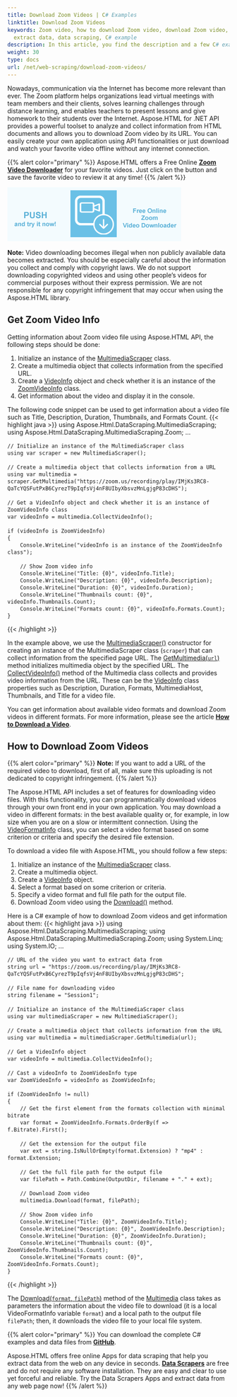 ```yaml
---
title: Download Zoom Videos | C# Examples
linktitle: Download Zoom Videos
keywords: Zoom video, how to download Zoom video, download Zoom video, Zoom video info, video formats,
  extract data, data scraping, C# example
description: In this article, you find the description and a few C# examples of how to download Zoom videos using the Aspose.HTML API and get information about them.
weight: 30
type: docs
url: /net/web-scraping/download-zoom-videos/
---
```


<link href="./../../style.css" rel="stylesheet" type="text/css" />

Nowadays, communication via the Internet has become more relevant than ever. The Zoom platform helps organizations lead virtual meetings with team members and their clients, solves learning challenges through distance learning, and enables teachers to present lessons and give homework to their students over the Internet. Aspose.HTML for .NET API provides a powerful toolset to analyze and collect information from HTML documents and allows you to download Zoom video by its URL. You can easily create your own application using API functionalities or just download and watch your favorite video offline without any internet connection.

{{% alert color="primary" %}} 
Aspose.HTML offers a Free Online [**Zoom Video Downloader**](https://products.aspose.app/html/video-downloader/zoom) for your favorite videos. Just click on the button and save the favorite video to review it at any time! 
{{% /alert %}}  

<a href="https://products.aspose.app/html/video-downloader/zoom" target="_blank">![Text "Banner Zoom Video Downloader"](download-zoom.png#center)</a>

**Note:** Video downloading becomes illegal when non publicly available data becomes extracted. You should be especially careful about the information you collect and comply with copyright laws. We do not support downloading copyrighted videos and using other people’s videos for commercial purposes without their express permission. We are not responsible for any copyright infringement that may occur when using the Aspose.HTML library.

## **Get Zoom Video Info**

Getting information about Zoom video file using Aspose.HTML API, the following steps should be done:

1. Initialize an instance of the [MultimediaScraper](https://apireference.aspose.com/html/net/aspose.html.datascraping.multimediascraping/multimediascraper) class.
2. Create a multimedia object that collects information from the specified  URL.
3. Create a [VideoInfo](https://apireference.aspose.com/html/net/aspose.html.datascraping.multimediascraping/videoinfo) object and check whether it is an instance of the [ZoomVideoInfo](https://apireference.aspose.com/html/net/aspose.html.datascraping.multimediascraping.zoom/zoomvideoinfo) class.
4. Get information about the video and display it in the console.

The following code snippet can be used to get information about a video file such as Title, Description, Duration, Thumbnails, and Formats Count.
{{< highlight java >}}
using Aspose.Html.DataScraping.MultimediaScraping;
using Aspose.Html.DataScraping.MultimediaScraping.Zoom;
...

	// Initialize an instance of the MultimediaScraper class 
	using var scraper = new MultimediaScraper();
	
	// Create a multimedia object that collects information from a URL
	using var multimedia = scraper.GetMultimedia("https://zoom.us/recording/play/IMjKs3RC8-QaTcYQSFutPxB6CyrezT9pIqfsVj4nF8UIbyXbsvzMnLgjgP83cDHS");              
	
	// Get a VideoInfo object and check whether it is an instance of ZoomVideoInfo class 
	var videoInfo = multimedia.CollectVideoInfo();
	
	if (videoInfo is ZoomVideoInfo)
	{
	    Console.WriteLine("videoInfo is an instance of the ZoomVideoInfo class");
	
	    // Show Zoom video info
	    Console.WriteLine("Title: {0}", videoInfo.Title);
	    Console.WriteLine("Description: {0}", videoInfo.Description);
	    Console.WriteLine("Duration: {0}", videoInfo.Duration);
	    Console.WriteLine("Thumbnails count: {0}", videoInfo.Thumbnails.Count);
	    Console.WriteLine("Formats count: {0}", videoInfo.Formats.Count);
	}            
{{< /highlight >}}

In the example above, we use the [MultimediaScraper()](https://apireference.aspose.com/html/net/aspose.html.datascraping.multimediascraping/multimediascraper/constructors/main) constructor for creating an instance of the MultimediaScraper class (`scraper`) that can collect information from the specified page URL. The  [GetMultimedia(`url`)](https://apireference.aspose.com/html/net/aspose.html.datascraping.multimediascraping/multimediascraper/methods/getmultimedia) method initializes multimedia object by the specified URL. The [CollectVideoInfo()](https://apireference.aspose.com/html/net/aspose.html.datascraping.multimediascraping/multimedia/methods/collectvideoinfo) method of the Multimedia class collects and provides video information from the URL. These can be the  [VideoInfo](https://apireference.aspose.com/html/net/aspose.html.datascraping.multimediascraping/videoinfo) class properties such as Description, Duration, Formats, MultimediaHost, Thumbnails, and Title for a video file. 

You can get information about available video formats and download Zoom videos in different formats. For more information, please see the article [**How to Download a Video**](/html/net/web-scraping/video-download/).

## **How to Download Zoom Videos**

{{% alert color="primary" %}} 
**Note:** If you want to add a URL of the required video to download, first of all, make sure this uploading is not dedicated to copyright infringement.
{{% /alert %}}

The Aspose.HTML API includes a set of features for downloading video files. With this functionality, you can programmatically download videos through your own front end in your own application. You may download a video in different formats: in the best available quality or, for example, in low size when you are on a slow or intermittent connection. Using the  [VideoFormatInfo](https://apireference.aspose.com/html/net/aspose.html.datascraping.multimediascraping/videoformatinfo) class, you can select a video format based on some criterion or criteria and specify the desired file extension.

To download a video file with Aspose.HTML, you should follow a few steps:
1. Initialize an instance of the [MultimediaScraper](https://apireference.aspose.com/html/net/aspose.html.datascraping.multimediascraping/multimediascraper) class.
2. Create a multimedia object.
3. Create a [VideoInfo](https://apireference.aspose.com/html/net/aspose.html.datascraping.multimediascraping/videoinfo) object.
4. Select a format based on some criterion or criteria. 
5. Specify a video format and full file path for the output file.
6. Download Zoom video using the [Download()](https://apireference.aspose.com/html/net/aspose.html.datascraping.multimediascraping/multimedia/methods/download) method.

Here is a C# example of how to download Zoom videos and get information about them:
{{< highlight java >}}
using Aspose.Html.DataScraping.MultimediaScraping;
using Aspose.Html.DataScraping.MultimediaScraping.Zoom;
using System.Linq;
using System.IO;
...	

    // URL of the video you want to extract data from
    string url = "https://zoom.us/recording/play/IMjKs3RC8-QaTcYQSFutPxB6CyrezT9pIqfsVj4nF8UIbyXbsvzMnLgjgP83cDHS";    
    
    // File name for downloading video
    string filename = "Session1";
    
    // Initialize an instance of the MultimediaScraper class
    using var multimediaScraper = new MultimediaScraper();
    
    // Create a multimedia object that collects information from the URL
    using var multimedia = multimediaScraper.GetMultimedia(url);
    
    // Get a VideoInfo object
    var videoInfo = multimedia.CollectVideoInfo();
    
    // Cast a videoInfo to ZoomVideoInfo type
    var ZoomVideoInfo = videoInfo as ZoomVideoInfo;
    
    if (ZoomVideoInfo != null)
    {
        // Get the first element from the formats collection with minimal bitrate
        var format = ZoomVideoInfo.Formats.OrderBy(f => f.Bitrate).First();
    
        // Get the extension for the output file
        var ext = string.IsNullOrEmpty(format.Extension) ? "mp4" : format.Extension;
    
        // Get the full file path for the output file
        var filePath = Path.Combine(OutputDir, filename + "." + ext);
    
        // Download Zoom video
        multimedia.Download(format, filePath);
    
        // Show Zoom video info
        Console.WriteLine("Title: {0}", ZoomVideoInfo.Title);
        Console.WriteLine("Description: {0}", ZoomVideoInfo.Description);
        Console.WriteLine("Duration: {0}", ZoomVideoInfo.Duration);
        Console.WriteLine("Thumbnails count: {0}", ZoomVideoInfo.Thumbnails.Count);
        Console.WriteLine("Formats count: {0}", ZoomVideoInfo.Formats.Count);               
    } 
{{< /highlight >}}

The [Download(`format`, `filePath`)](https://apireference.aspose.com/html/net/aspose.html.datascraping.multimediascraping/multimedia/methods/download) method of the [Multimedia](https://apireference.aspose.com/html/net/aspose.html.datascraping.multimediascraping/multimedia) class takes as parameters the information about the video file to download (it is a local VideoFormatInfo variable `format`) and a local path to the output file `filePath`; then, it downloads the video file to your local file system. 

{{% alert color="primary" %}} 
You can download the complete C# examples and data files from [<a href="https://github.com/aspose-html/Aspose.HTML-Documentation/tree/main/content/tests-net" rel='noopener nofollow' target="_blank">**GitHub**</a>](https://github.com/aspose-html/Aspose.HTML-Documentation/tree/main/content/tests-net).

Aspose.HTML offers free online Apps for data scraping that help you extract data from the web on any device in seconds. [**Data Scrapers**](https://products.aspose.app/html/data-scrapers) are free and do not require any software installation. They are easy and clear to use yet forceful and reliable. Try the Data Scrapers Apps and extract data from any web page now! 
{{% /alert %}} 









